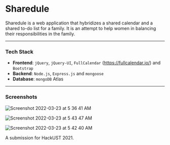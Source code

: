 # Sharedule
Sharedule is a web application that hybridizes a shared calendar and a shared to-do list for a family. It is an attempt to help women in balancing their responsibilities in the family.

---

### Tech Stack
- **Frontend**: `jQuery`, `jQuery-UI`, `FullCalendar` (https://fullcalendar.io/) and `Bootstrap`
- **Backend**: `Node.js`, `Express.js` and `mongoose`
- **Database**: `mongoDB` Atlas

---

### Screenshots

![Screenshot 2022-03-23 at 5 36 41 AM](https://user-images.githubusercontent.com/29478296/159581295-b3f67aef-6892-4328-95c9-40e966f7deb5.png)

![Screenshot 2022-03-23 at 5 43 47 AM](https://user-images.githubusercontent.com/29478296/159581331-4d2a043a-1457-4b7e-b465-39404cb944c1.png)

![Screenshot 2022-03-23 at 5 42 40 AM](https://user-images.githubusercontent.com/29478296/159581343-d5b9517b-35cc-4dd7-b6cf-127d8c621992.png)


A submission for HackUST 2021.
